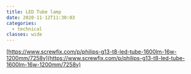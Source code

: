 ```yaml
---
title: LED Tube lamp
date: 2020-11-12T11:30:03
categories:
  - technical
classes: wide
---
```



[https://www.screwfix.com/p/philips-g13-t8-led-tube-1600lm-16w-1200mm/7258v](https://www.screwfix.com/p/philips-g13-t8-led-tube-1600lm-16w-1200mm/7258v)


